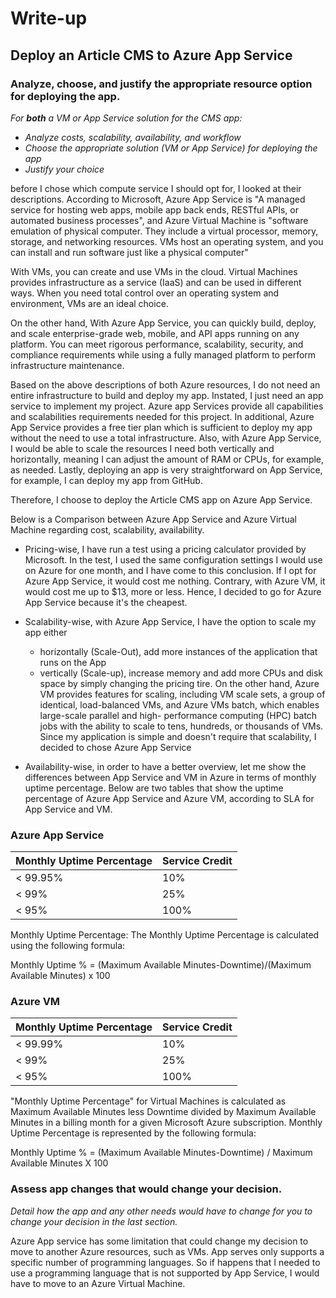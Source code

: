 # Write-up 
## Deploy an Article CMS to Azure App Service 

### Analyze, choose, and justify the appropriate resource option for deploying the app.

*For **both** a VM or App Service solution for the CMS app:*
- *Analyze costs, scalability, availability, and workflow*
- *Choose the appropriate solution (VM or App Service) for deploying the app*
- *Justify your choice*

before I chose which compute service I should opt for, I looked at their descriptions. According to Microsoft, Azure App Service is "A managed service for hosting web apps, mobile app back ends, RESTful APIs, or automated business processes", and Azure Virtual Machine is  "software emulation of physical computer. They include a virtual processor, memory, storage, and networking resources. VMs host an operating system, and you can install and run software just like a physical computer" 

With VMs, you can create and use VMs in the cloud. Virtual Machines provides infrastructure as a service (IaaS) and can be used in different ways. When you need total control over an operating system and environment, VMs are an ideal choice.

On the other hand, With Azure App Service, you can quickly build, deploy, and scale enterprise-grade web, mobile, and API apps running on any platform. You can meet rigorous performance, scalability, security, and compliance requirements while using a fully managed platform to perform infrastructure maintenance.

Based on the above descriptions of both Azure resources, I do not need an entire infrastructure to build and deploy my app. Instated, I just need an app service to implement my project. Azure app Services provide all capabilities and scalabilities requirements needed for this project. In additional, Azure App Service provides a free tier plan which is sufficient to deploy my app without the need to use a total infrastructure. Also, with Azure App Service, I would be able to scale the resources I need both vertically and horizontally, meaning I can adjust the amount of RAM or CPUs, for example, as needed. Lastly, deploying an app is very straightforward on App Service, for example, I can deploy my app from GitHub. 

Therefore, I choose to deploy the Article CMS app on Azure App Service.

Below is a Comparison between Azure App Service and  Azure Virtual Machine regarding cost, scalability, availability.
- Pricing-wise, I have run a test using a pricing calculator provided by Microsoft. In the test, I used the same configuration settings I would use on Azure for one month, and I have come to this conclusion. If I opt for Azure App Service, it would cost me nothing. Contrary, with Azure VM, it would cost me up to $13, more or less. Hence, I decided to go for Azure App Service because it's the cheapest. 

- Scalability-wise, with Azure App Service, I have the option to scale my app either 
	* horizontally (Scale-Out), add more instances of the application that runs on the App
	* vertically (Scale-up), increase memory and add more CPUs and disk space by simply changing 	the pricing tire. 
	On the other hand, Azure VM provides features for scaling, including VM scale sets, 	a group of 	identical, load-balanced VMs, and Azure VMs batch, which enables large-scale parallel and high-	performance computing (HPC) batch jobs with the ability to scale to tens, hundreds, or thousands 	of VMs. Since my application is simple and doesn't require that scalability, I decided to chose Azure 	App Service 
	
- Availability-wise, in order to have a better overview, let me show the differences between App Service and VM in Azure in terms of monthly uptime percentage. Below are two tables that show the uptime percentage of Azure App Service and Azure VM, according to SLA for App Service and VM.

### Azure App Service 
<table>
    <thead>
        <tr>
            <th>Monthly Uptime Percentage</th>
            <th>Service Credit</th>
        </tr>
    </thead>
    <tbody>
        <tr>
            <td>&lt; 99.95%</td>
            <td>10%</td>
        </tr>
        <tr>
            <td>&lt; 99%</td>
            <td>25%</td>
        </tr>
        <tr>
            <td>&lt; 95%</td>
            <td>100%</td>
        </tr>
    </tbody>
</table>

Monthly Uptime Percentage: The Monthly Uptime Percentage is calculated using the following formula:

Monthly Uptime % = (Maximum Available Minutes-Downtime)/(Maximum Available Minutes) x 100


### Azure VM

<table>
  <thead>
    <tr>
      <th>Monthly Uptime Percentage</th>
      <th>Service Credit</th>
    </tr>
  </thead>
  <tbody>
    <tr>
      <td>&lt; 99.99%</td>
      <td>10%</td>
    </tr>
    <tr>
      <td>&lt; 99%</td>
      <td>25%</td>
    </tr>
    <tr>
      <td>&lt; 95%</td>
      <td>100%</td>
    </tr>
  </tbody>
</table>

"Monthly Uptime Percentage" for Virtual Machines is calculated as Maximum Available Minutes less Downtime divided by Maximum Available Minutes in a billing month for a given Microsoft Azure subscription. Monthly Uptime Percentage is represented by the following formula:

Monthly Uptime % = (Maximum Available Minutes-Downtime) / Maximum Available Minutes X 100


### Assess app changes that would change your decision.

*Detail how the app and any other needs would have to change for you to change your decision in the last section.* 

Azure App service has some limitation that could change my decision to move to another Azure resources, such as VMs. App serves only supports a specific number of programming languages. So if happens that I needed to use a programming language that is not supported by App Service, I would have to move to an Azure Virtual Machine. 